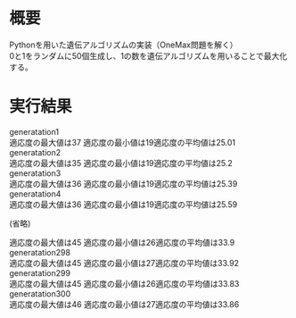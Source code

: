 # 概要
Pythonを用いた遺伝アルゴリズムの実装（OneMax問題を解く）  
0と1をランダムに50個生成し、1の数を遺伝アルゴリズムを用いることで最大化する。  

# 実行結果
generatation1  
適応度の最大値は37 適応度の最小値は19適応度の平均値は25.01  
generatation2  
適応度の最大値は35 適応度の最小値は19適応度の平均値は25.2  
generatation3  
適応度の最大値は36 適応度の最小値は19適応度の平均値は25.39  
generatation4  
適応度の最大値は36 適応度の最小値は19適応度の平均値は25.59  
  
(省略)  
  
適応度の最大値は45 適応度の最小値は26適応度の平均値は33.9  
generatation298  
適応度の最大値は45 適応度の最小値は27適応度の平均値は33.92  
generatation299  
適応度の最大値は45 適応度の最小値は26適応度の平均値は33.83  
generatation300  
適応度の最大値は46 適応度の最小値は27適応度の平均値は33.86  
